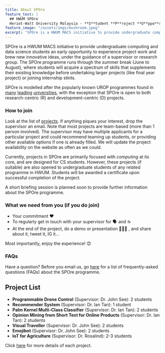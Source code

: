 ```yaml
---
title: About SPOre
feature_text: |
  ## HWUM SPOre
  Heriot-Watt University Malaysia - **S**tudent **P**roject **O**ppo**r**tuniti**e**s
feature_image: "/assets/imgs/mushroom.jpeg"
excerpt: "SPOre is a HWUM MACS initiative to provide undergraduate computing and data science students an early opportunity to experience project work and brew new innovative ideas, under the guidance of a supervisor or research group. The SPOre programme runs through the summer break (June to August), where students will acquire a spectrum of skills that supplements their existing knowledge before undertaking larger projects (like final year project) or joining internship stints. SPOre is modelled after the popularly known UROP programmes found in many leading universities, with the exception that it is open to both research-oriented and development-oriented projects."
---
```


SPOre is a HWUM MACS initiative to provide undergraduate computing and data science students an early opportunity to experience project work and brew new innovative ideas, under the guidance of a supervisor or research group. The SPOre programme runs through the summer break (June to August), where students will acquire a spectrum of skills that supplements their existing knowledge before undertaking larger projects (like final year project) or joining internship stints.

SPOre is modelled after the popularly known UROP programmes found in [many](http://teaching.eng.cam.ac.uk/content/undergraduate-research-opportunities-programme-urop) [leading](https://www.ntu.edu.sg/mse/admissions/undergraduates/current-students/research-scheme/urop) [universities](https://www.imperial.ac.uk/urop), with the exception that SPOre is open to both research-centric (R) and development-centric (D) projects.

### How to join

Look at the list of [projects](/projects/). If anything piques your interest, drop the supervisor an email. Note that most projects are team-based (more than 1 person involved). The supervisor may have multiple applicants for a particular project and could recommend teaming up students, or providing other available options if one is already filled. We will update the project availability on the website as often as we could.

Currently, projects in SPOre are primarily focused with _computing_ at its core, and are designed for CS students. However, these projects (if suitable) are also opened to undergraduate students of any related programme in HWUM. Students will be awarded a certificate upon successful completion of the project.

A short briefing session is planned soon to provide further information about the SPOre programme.

### What we need from you (if you do join)

- Your commitment ❤️
- To regularly get in touch with your supervisor for 🗣️ and ☕
- At the end of the project, do a demo or presentation 👩🏻‍🏫 , and share about it, tweet it, IG it...

Most importantly, enjoy the experience! 😊

### FAQs

Have a question? Before you email us, go [here](/faqs/) for a list of frequently-asked questions (FAQs) about the SPOre programme.


## Project List

- **Programmable Drone Control** (Supervisor: Dr. John See): 2 students
- **Recommender System** (Supervisor: Dr. Ian Tan): 1 student
- **Palm Kernel Multi-Class Classifier** (Supervisor: Dr. Ian Tan): 2 students
- **Opinion Mining from Short Text for Online Products** (Supervisor: Dr. Ian Tan): 2 students
- **Visual Traveller** (Supervisor: Dr. John See): 2 students
- **Emojibot** (Supervisor: Dr. John See): 2 students
- **IoT for Agriculture** (Supervisor: Dr. Rosalind): 2-3 students

Click [here](/projects/) for more details of each project.
